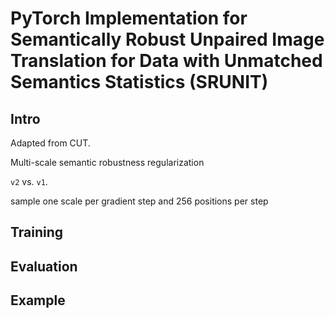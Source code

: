 # PyTorch Implementation for Semantically Robust Unpaired Image Translation for Data with Unmatched Semantics Statistics (SRUNIT)

## Intro

Adapted from CUT.

Multi-scale semantic robustness regularization

`v2` vs. `v1`.

sample one scale per gradient step and 256 positions per step

## Training

## Evaluation

## Example 


